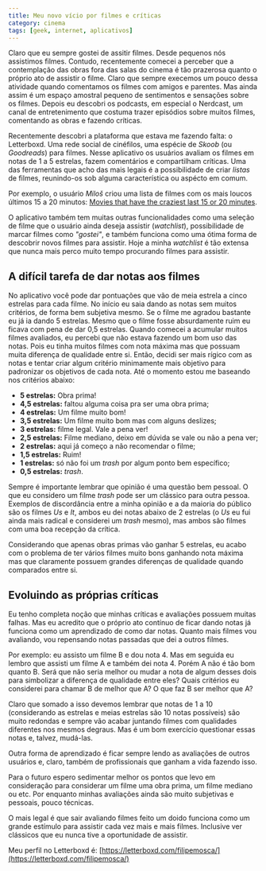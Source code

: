```yaml
---
title: Meu novo vício por filmes e críticas
category: cinema
tags: [geek, internet, aplicativos]
---
```


Claro que eu sempre gostei de assitir filmes. Desde pequenos nós assistimos filmes. Contudo, recentemente comecei a perceber que a contemplação das obras fora das salas do cinema é tão prazerosa quanto o próprio ato de assistir o filme. Claro que sempre execemos um pouco dessa atividade quando comentamos os filmes com amigos e parentes. Mas ainda assim é um espaço amostral pequeno de sentimentos e sensações sobre os filmes. Depois eu descobri os podcasts, em especial o Nerdcast, um canal de entretenimento que costuma trazer episódios sobre muitos filmes, comentando as obras e fazendo críticas.

Recentemente descobri a plataforma que estava me fazendo falta: o Letterboxd. Uma rede social de cinéfilos, uma espécie de _Skoob_ (ou _Goodreads_) para filmes. Nesse aplicativo os usuários avaliam os filmes em notas de 1 a 5 estrelas, fazem comentários e compartilham críticas. Uma das ferramentas que acho das mais legais é a possibilidade de criar _listas_ de filmes, reunindo-os sob alguma característica ou aspécto em comum.

Por exemplo, o usuário _Miloš_ criou uma lista de filmes com os mais loucos últimos 15 a 20 minutos: [Movies that have the craziest last 15 or 20 minutes](https://letterboxd.com/prolelol/list/movies-that-have-the-craziest-last-15-or/).

O aplicativo também tem muitas outras funcionalidades como uma seleção de filme que o usuário ainda deseja assistir (_watchlist_), possibilidade de marcar filmes como _"gostei"_, e também funciona como uma ótima forma de descobrir novos filmes para assistir. Hoje a minha _watchlist_ é tão extensa que nunca mais perco muito tempo procurando filmes para assistir.

## A difícil tarefa de dar notas aos filmes

No aplicativo você pode dar pontuações que vão de meia estrela a cinco estrelas para cada filme. No início eu saia dando as notas sem muitos critérios, de forma bem subjetiva mesmo. Se o filme me agradou bastante eu já ia dando 5 estrelas. Mesmo que o filme fosse absurdamente ruim eu ficava com pena de dar 0,5 estrelas. Quando comecei a acumular muitos filmes avaliados, eu percebi que não estava fazendo um bom uso das notas. Pois eu tinha muitos filmes com nota máxima mas que possuam muita diferença de qualidade entre si. Então, decidi ser mais rígico com as notas e tentar criar algum critério minimamente mais objetivo para padronizar os objetivos de cada nota. Até o momento estou me baseando nos critérios abaixo:

* **5 estrelas:** Obra prima!
* **4,5 estrelas:** faltou alguma coisa pra ser uma obra prima;
* **4 estrelas:** Um filme muito bom!
* **3,5 estrelas:** Um filme muito bom mas com alguns deslizes;
* **3 estrelas:** filme legal. Vale a pena ver!
* **2,5 estrelas:** Filme mediano, deixo em dúvida se vale ou não a pena ver;
* **2 estrelas:** aqui já começo a não recomendar o filme;
* **1,5 estrelas:** Ruim!
* **1 estrelas:** só não foi um _trash_ por algum ponto bem específico;
* **0,5 estrelas:** _trash_.

Sempre é importante lembrar que opinião é uma questão bem pessoal. O que eu considero um filme _trash_ pode ser um clássico para outra pessoa. Exemplos de discordância entre a minha opinião e a da maioria do público são os filmes _Us_ e _It_, ambos eu dei notas abaixo de 2 estrelas (o _Us_ eu fui ainda mais radical e considerei um _trash_ mesmo), mas ambos são filmes com uma boa recepção da crítica.

Considerando que apenas obras primas vão ganhar 5 estrelas, eu acabo com o problema de ter vários filmes muito bons ganhando nota máxima mas que claramente possuem grandes diferenças de qualidade quando comparados entre si.

## Evoluindo as próprias críticas

Eu tenho completa noção que minhas críticas e avaliações possuem muitas falhas. Mas eu acredito que o próprio ato contínuo de ficar dando notas já funciona como um aprendizado de como dar notas. Quanto mais filmes vou avaliando, vou repensando notas passadas que dei a outros filmes.

Por exemplo: eu assisto um filme B e dou nota 4. Mas em seguida eu lembro que assisti um filme A e também dei nota 4. Porém A não é tão bom quanto B. Será que não seria melhor ou mudar a nota de algum desses dois para simbolizar a diferença de qualidade entre eles? Quais critérios eu considerei para chamar B de melhor que A? O que faz B ser melhor que A?

Claro que somado a isso devemos lembrar que notas de 1 a 10 (considerando as estrelas e meias estrelas são 10 notas possíveis) são muito redondas e sempre vão acabar juntando filmes com qualidades diferentes nos mesmos degraus. Mas é um bom exercício questionar essas notas e, talvez, mudá-las.

Outra forma de aprendizado é ficar sempre lendo as avaliações de outros usuários e, claro, também de profissionais que ganham a vida fazendo isso.

Para o futuro espero sedimentar melhor os pontos que levo em consideração para considerar um filme uma obra prima, um filme mediano ou etc. Por enquanto minhas avaliações ainda são muito subjetivas e pessoais, pouco técnicas.

O mais legal é que sair avaliando filmes feito um doido funciona como um grande estímulo para assistir cada vez mais e mais filmes. Inclusive ver clássicos que eu nunca tive a oportunidade de assistir.

Meu perfil no Letterboxd é: [https://letterboxd.com/filipemosca/](https://letterboxd.com/filipemosca/)
